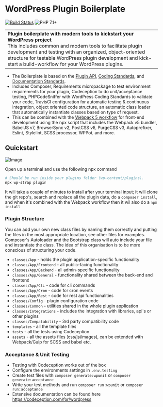 # WordPress Plugin Boilerplate 

[![Build Status](https://api.travis-ci.org/wp-strap/wordpress-plugin-boilerplate.svg?branch=master&status=passed)](https://travis-ci.org/github/wp-strap/wordpress-plugin-boilerplate)
![PHP 7.1+](https://img.shields.io/badge/PHP-7.1%2B-brightgreen)
<table width='100%' align="center">
    <tr>
        <td align='left' width='100%' colspan='2'>
            <strong>Plugin boilerplate with modern tools to kickstart your WordPress project</strong><br />
            This includes common and modern tools to facilitate plugin development and testing with an organized, object-oriented structure for testable WordPress plugin development and kick-start a build-workflow for your WordPress plugins. 
        </td>
    </tr>

</table>

* The Boilerplate is  based on the [Plugin API](https://codex.wordpress.org/Plugin_API), [Coding Standards](https://codex.wordpress.org/WordPress_Coding_Standards), and [Documentation Standards](https://make.wordpress.org/core/handbook/best-practices/inline-documentation-standards/php/).
* Includes Composer, Requirements micropackage to test environment requirements for your plugin, Codeception to do unit/acceptance testing, PHPCodeSniffer with WordPress Coding Standards to validate your code, TravisCI configuration for automatic testing & continuous integration, object oriented code structure, an automatic class loader that automatically instantiate classes based on type of request.
* This can be combined with the [Webpack 5 workflow](https://github.com/wp-strap/wordpress-webpack-workflow) for front-end development using the npx script that includes the Webpack v5 bundler, BabelJS v7, BrowserSync v2, PostCSS v8, PurgeCSS v3, Autoprefixer, Eslint, Stylelint, SCSS processor, WPPot, and more.

## Quickstart
![Image](https://media2.giphy.com/media/xnkKvAdDteo70lliWF/giphy.gif)

Open up a terminal and use the following npx command
```bash
# Should be run inside your plugins folder (wp-content/plugins).
npx wp-strap plugin
```
It will take a couple of minutes to install after your terminal input; it will clone the git repo's, search and replace all the plugin data, do a `composer install`, and when it's combined with the Webpack workflow then it wil also do a `npm install `
### Plugin Structure

You can add your own new class files by naming them correctly and putting the files in the most appropriate location, see other files for examples. Composer's Autoloader and the Bootstrap class will auto include your file and instantiate the class. The idea of this organisation is to be more conscious of structuring your code.

* `classes/App` - holds the plugin application-specific functionality
* `classes/App/Frontend` - all public-facing functionality
* `classes/App/Backend` - all admin-specific functionality
* `classes/App/General` - functionality shared between the back-end and frontend
* `classes/App/Cli` - code for cli commands
* `classes/App/Cron` - code for cron events
* `classes/App/Rest` - code for rest api functionalities
* `classes/Config` - plugin configuration code
* `classes/Common` - utilities shared in the whole plugin application
* `classes/Integrations` - includes the integration with libraries, api's or other plugins
* `classes/Compatability` - 3rd party compatibility code
* `templates` - all the template files
* `tests` - all the tests using Codeception
* `assets` - all the assets files (css/js/images), can be extended with Webpack/Gulp for SCSS and babel etc.

### Acceptance & Unit Testing
  - Testing with Codeception works out of the box
  - Configure the environments settings in `.env.testing`
  - Create test files with `composer generate:wpunit` or `composer generate:acceptance`
  - Write your test methods and run `composer run:wpunit` or `composer run:acceptance`
  - Extensive documentation can be found here https://codeception.com/for/wordpress  